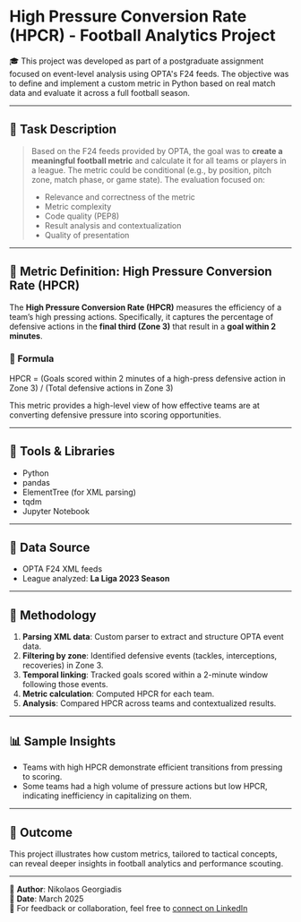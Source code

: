 # High Pressure Conversion Rate (HPCR) - Football Analytics Project

🎓 This project was developed as part of a postgraduate assignment focused on event-level analysis using OPTA's F24 feeds. The objective was to define and implement a custom metric in Python based on real match data and evaluate it across a full football season.

---

## 📌 Task Description

> Based on the F24 feeds provided by OPTA, the goal was to **create a meaningful football metric** and calculate it for all teams or players in a league. The metric could be conditional (e.g., by position, pitch zone, match phase, or game state). The evaluation focused on:
>
> - Relevance and correctness of the metric
> - Metric complexity
> - Code quality (PEP8)
> - Result analysis and contextualization
> - Quality of presentation

---

## 📐 Metric Definition: High Pressure Conversion Rate (HPCR)

The **High Pressure Conversion Rate (HPCR)** measures the efficiency of a team’s high pressing actions. Specifically, it captures the percentage of defensive actions in the **final third (Zone 3)** that result in a **goal within 2 minutes**.

### 🔢 Formula

HPCR = (Goals scored within 2 minutes of a high-press defensive action in Zone 3) / (Total defensive actions in Zone 3)

This metric provides a high-level view of how effective teams are at converting defensive pressure into scoring opportunities.

---

## 🧰 Tools & Libraries

- Python
- pandas
- ElementTree (for XML parsing)
- tqdm
- Jupyter Notebook

---

## 📁 Data Source

- OPTA F24 XML feeds
- League analyzed: **La Liga 2023 Season**

---

## 🔎 Methodology

1. **Parsing XML data**: Custom parser to extract and structure OPTA event data.
2. **Filtering by zone**: Identified defensive events (tackles, interceptions, recoveries) in Zone 3.
3. **Temporal linking**: Tracked goals scored within a 2-minute window following those events.
4. **Metric calculation**: Computed HPCR for each team.
5. **Analysis**: Compared HPCR across teams and contextualized results.

---

## 📊 Sample Insights

- Teams with high HPCR demonstrate efficient transitions from pressing to scoring.
- Some teams had a high volume of pressure actions but low HPCR, indicating inefficiency in capitalizing on them.

---

## 🎯 Outcome

This project illustrates how custom metrics, tailored to tactical concepts, can reveal deeper insights in football analytics and performance scouting.

---

👤 **Author**: Nikolaos Georgiadis  
📅 **Date**: March 2025  
🔗 For feedback or collaboration, feel free to [connect on LinkedIn](https://www.linkedin.com/in/nikosgeorg/)
